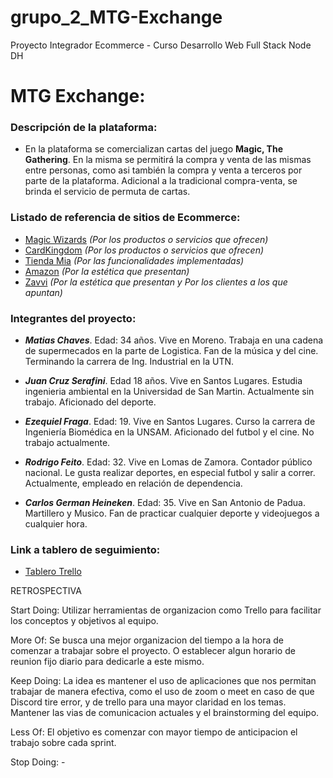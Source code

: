 # grupo_2_MTG-Exchange
Proyecto Integrador Ecommerce - Curso Desarrollo Web Full Stack Node DH

# MTG Exchange:
### Descripción de la plataforma:
- En la plataforma se comercializan cartas del juego **Magic, The Gathering**. En la misma se permitirá la compra y venta de las mismas entre personas, como asi también la compra y venta a terceros por parte de la plataforma.
Adicional a la tradicional compra-venta, se brinda el servicio de permuta de cartas.

### Listado de referencia de sitios de Ecommerce:
- [Magic Wizards](https://magic.wizards.com/) _(Por los productos o servicios que ofrecen)_
- [CardKingdom](https://www.cardkingdom.com/) _(Por los productos o servicios que ofrecen)_
- [Tienda Mia](https://tiendamia.com/ar) _(Por las funcionalidades implementadas)_
- [Amazon](https://www.amazon.com/) _(Por la estética que presentan)_
- [Zavvi](https://www.zavvi.es/) _(Por la estética que presentan y Por los clientes a los que apuntan)_


### Integrantes del proyecto:
- _**Matias Chaves**_. Edad: 34 años. Vive en Moreno. Trabaja en una cadena de supermecados en la parte de Logistica. Fan de la música y del cine. Terminando la carrera de Ing. Industrial en la UTN.

- _**Juan Cruz Serafini**_. Edad 18 años. Vive en Santos Lugares. Estudia ingenieria ambiental en la Universidad de San Martin. Actualmente sin trabajo. Aficionado del deporte. 

- _**Ezequiel Fraga**_. Edad: 19. Vive en Santos Lugares. Curso la carrera de Ingeniería Biomédica en la UNSAM. Aficionado del futbol y el cine. No trabajo actualmente.

- _**Rodrigo Feito**_. Edad: 32. Vive en Lomas de Zamora. Contador público nacional. Le gusta realizar deportes, en especial futbol y salir a correr. Actualmente, empleado en relación de dependencia.

- _**Carlos German Heineken**_. Edad: 35. Vive en San Antonio de Padua. Martillero y Musico. Fan de practicar cualquier deporte y videojuegos a cualquier hora. 


### Link a tablero de seguimiento:

- [Tablero Trello](https://trello.com/b/Y8ZOcDMk/mtg-exchange) 


RETROSPECTIVA

Start Doing: Utilizar herramientas de organizacion como Trello para facilitar los conceptos y objetivos al equipo.

More Of: Se busca una mejor organizacion del tiempo a la hora de comenzar a trabajar sobre el proyecto. O establecer algun horario de reunion fijo diario para dedicarle a este mismo.

Keep Doing: La idea es mantener el uso de aplicaciones que nos permitan trabajar de manera efectiva, como el uso de zoom o meet en caso de que Discord tire error, y de trello para una mayor claridad en los temas. Mantener las vias de comunicacion actuales y el brainstorming del equipo. 

Less Of: El objetivo es comenzar con mayor tiempo de anticipacion el trabajo sobre cada sprint.

Stop Doing: -
